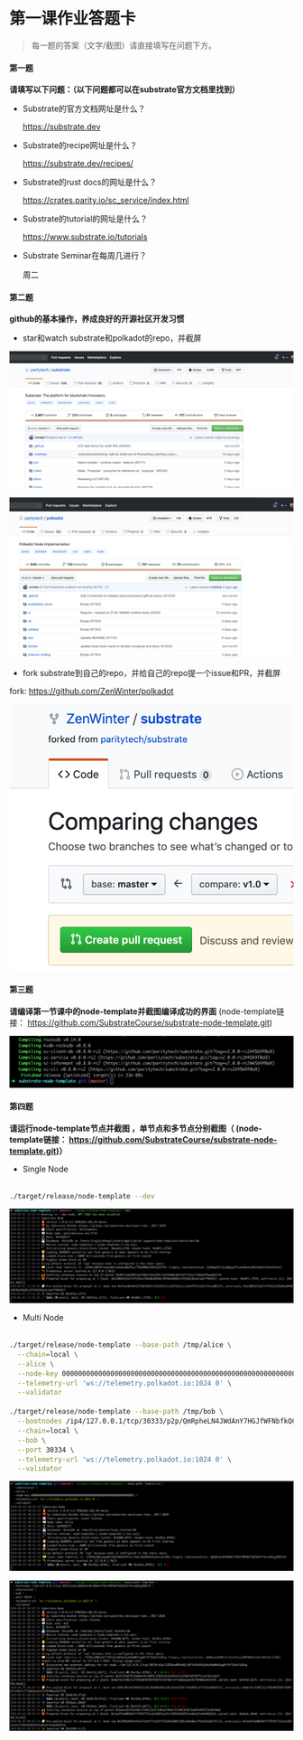 # 第一课作业答题卡

> 每一题的答案（文字/截图）请直接填写在问题下方。

#### 第一题

**请填写以下问题：（以下问题都可以在substrate官方文档里找到）**

- Substrate的官方文档网址是什么？

  https://substrate.dev  

- Substrate的recipe网址是什么？

  https://substrate.dev/recipes/

- Substrate的rust docs的网址是什么？

  https://crates.parity.io/sc_service/index.html

- Substrate的tutorial的网址是什么？

  https://www.substrate.io/tutorials

- Substrate Seminar在每周几进行？

  周二


#### 第二题

**github的基本操作，养成良好的开源社区开发习惯**

- star和watch substrate和polkadot的repo，并截屏

![image](./substrate_watch_star.png)

![image](./polkadot_watch_star.png)

- fork substrate到自己的repo，并给自己的repo提一个issue和PR，并截屏

fork: https://github.com/ZenWinter/polkadot

![image](./pr.png)


#### 第三题

**请编译第一节课中的node-template并截图编译成功的界面** (node-template链接： https://github.com/SubstrateCourse/substrate-node-template.git)

![image](./node-template.png)


#### 第四题

**请运行node-template节点并截图 ，单节点和多节点分别截图（ (node-template链接： https://github.com/SubstrateCourse/substrate-node-template.git)）**

- Single Node

```bash

./target/release/node-template --dev

```

![image](./snode.png)

- Multi Node

```bash

./target/release/node-template --base-path /tmp/alice \
  --chain=local \
  --alice \
  --node-key 0000000000000000000000000000000000000000000000000000000000000001 \
  --telemetry-url 'ws://telemetry.polkadot.io:1024 0' \
  --validator

./target/release/node-template --base-path /tmp/bob \
  --bootnodes /ip4/127.0.0.1/tcp/30333/p2p/QmRpheLN4JWdAnY7HGJfWFNbfkQCb6tFf4vvA6hgjMZKrR \
  --chain=local \
  --bob \
  --port 30334 \
  --telemetry-url 'ws://telemetry.polkadot.io:1024 0' \
  --validator

```

![image](./alice.png)

![image](./bob.png)


